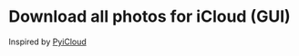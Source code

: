 # Download all photos for iCloud (GUI)

Inspired by [PyiCloud](https://github.com/picklepete/pyicloud)
